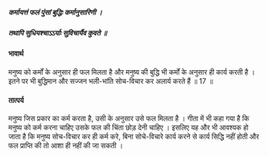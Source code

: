 ##### कर्मायत्तं फलं पुंसां बुद्धिः कर्मानुसारिणी ।
##### तथापि सुधियश्चाऽऽर्याः सुविचार्यैव कुवते ॥

#### भावार्थ

मनुष्य को कर्मों के अनुसार ही फल मिलता है और मनुष्य की बुद्धि भी कर्मों के अनुसार ही कार्य करती है । इतने पर भी बुद्धिमान और सज्जन भली-भांति सोच-विचार कर
अलार्य करते हैं ॥ 17 ॥

#### तात्पर्य

मनुष्य जिस प्रकार का कर्म करता है, उसी के अनुसार उसे फल मिलता है । गीता में भी कहा गया है कि मनुष्य को कर्म करना चाहिए उसके फल की चिंता छोड़ देनी चाहिए । इसलिए यह और भी आवश्यक हो जाता है कि मनुष्य सोच-विचार कर ही कर्म करे, बिना सोचे-विचारे कार्य करने से कार्य सिद्धि नहीं होती और फल प्राप्ति की तो आशा ही नहीं की जा सकती ।